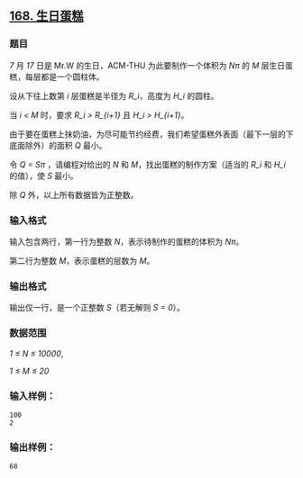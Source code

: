 ## [168. 生日蛋糕](https://www.acwing.com/problem/content/170/)

### 题目

*7* 月 *17* 日是 Mr.W 的生日，ACM-THU 为此要制作一个体积为 *Nπ* 的 *M* 层生日蛋糕，每层都是一个圆柱体。

设从下往上数第 *i* 层蛋糕是半径为 *R_i*，高度为 *H_i* 的圆柱。

当 *i < M* 时，要求 *R_i > R_{i+1}* 且 *H_i > H_{i+1}*。

由于要在蛋糕上抹奶油，为尽可能节约经费，我们希望蛋糕外表面（最下一层的下底面除外）的面积 *Q* 最小。

令 *Q = Sπ* ，请编程对给出的 *N* 和 *M*，找出蛋糕的制作方案（适当的 *R_i* 和 *H_i* 的值），使 *S* 最小。

除 *Q* 外，以上所有数据皆为正整数。

### 输入格式

输入包含两行，第一行为整数 *N*，表示待制作的蛋糕的体积为 *Nπ*。

第二行为整数 *M*，表示蛋糕的层数为 *M*。

### 输出格式

输出仅一行，是一个正整数 *S*（若无解则 *S = 0*）。

### 数据范围

*1 ≤ N ≤ 10000*,

*1 ≤ M ≤ 20*

### 输入样例：

```
100
2
```

### 输出样例：

```
68
```
